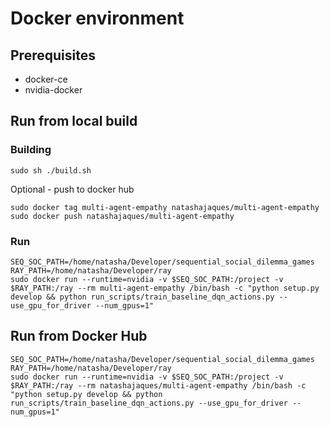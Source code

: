 # Docker environment

## Prerequisites
 - docker-ce
 - nvidia-docker

## Run from local build

### Building
```
sudo sh ./build.sh
```

Optional - push to docker hub
```
sudo docker tag multi-agent-empathy natashajaques/multi-agent-empathy
sudo docker push natashajaques/multi-agent-empathy
```

### Run

```
SEQ_SOC_PATH=/home/natasha/Developer/sequential_social_dilemma_games
RAY_PATH=/home/natasha/Developer/ray
sudo docker run --runtime=nvidia -v $SEQ_SOC_PATH:/project -v $RAY_PATH:/ray --rm multi-agent-empathy /bin/bash -c "python setup.py develop && python run_scripts/train_baseline_dqn_actions.py --use_gpu_for_driver --num_gpus=1"
```

## Run from Docker Hub
```
SEQ_SOC_PATH=/home/natasha/Developer/sequential_social_dilemma_games
RAY_PATH=/home/natasha/Developer/ray
sudo docker run --runtime=nvidia -v $SEQ_SOC_PATH:/project -v $RAY_PATH:/ray --rm natashajaques/multi-agent-empathy /bin/bash -c "python setup.py develop && python run_scripts/train_baseline_dqn_actions.py --use_gpu_for_driver --num_gpus=1"
```
